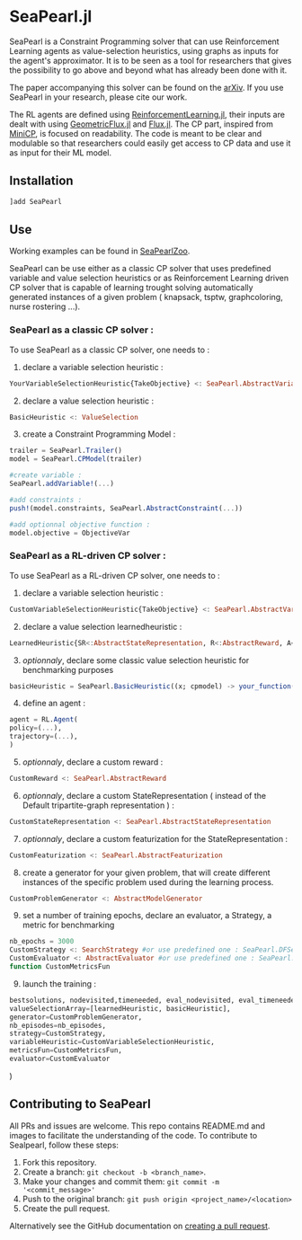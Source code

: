# SeaPearl.jl

SeaPearl is a Constraint Programming solver that can use Reinforcement Learning agents as value-selection heuristics, using graphs as inputs for the agent's approximator. It is to be seen as a tool for researchers that gives the possibility to go above and beyond what has already been done with it.

The paper accompanying this solver can be found on the [arXiv](https://arxiv.org/abs/2102.09193v1). If you use SeaPearl in your research, please cite our work.

The RL agents are defined using [ReinforcementLearning.jl](https://github.com/JuliaReinforcementLearning/ReinforcementLearning.jl), their inputs are dealt with using [GeometricFlux.jl](https://github.com/FluxML/GeometricFlux.jl) and [Flux.jl](https://github.com/FluxML/Flux.jl). The CP part, inspired from [MiniCP](http://www.minicp.org/), is focused on readability. The code is meant to be clear and modulable so that researchers could easily get access to CP data and use it as input for their ML model.

## Installation

```julia
]add SeaPearl
```

## Use

Working examples can be found in [SeaPearlZoo](https://github.com/corail-research/SeaPearlZoo).

SeaPearl can be use either as a classic CP solver that uses predefined variable and value selection heuristics or as Reinforcement Learning driven CP solver that is capable of learning trought solving automatically generated instances of a given problem ( knapsack, tsptw, graphcoloring, nurse rostering ...). 

### SeaPearl as a classic CP solver : 
To use SeaPearl as a classic CP solver, one needs to  : 
1. declare a variable selection heuristic : 
```julia
YourVariableSelectionHeuristic{TakeObjective} <: SeaPearl.AbstractVariableSelection{TakeObjective}
```
2. declare a value selection heuristic : 
```julia
BasicHeuristic <: ValueSelection
```
3. create a Constraint Programming Model : 
```julia
trailer = SeaPearl.Trailer()
model = SeaPearl.CPModel(trailer)

#create variable : 
SeaPearl.addVariable!(...)

#add constraints : 
push!(model.constraints, SeaPearl.AbstractConstraint(...))

#add optionnal objective function : 
model.objective = ObjectiveVar

```
### SeaPearl as a RL-driven CP solver : 
To use SeaPearl as a RL-driven CP solver, one needs to  : 
1. declare a variable selection heuristic : 
```julia
CustomVariableSelectionHeuristic{TakeObjective} <: SeaPearl.AbstractVariableSelection{TakeObjective}
```
2. declare a value selection learnedheuristic : 
```julia
LearnedHeuristic{SR<:AbstractStateRepresentation, R<:AbstractReward, A<:ActionOutput} <: ValueSelection
```
3. *optionnaly*, declare some classic value selection heuristic for benchmarking purposes
```julia
basicHeuristic = SeaPearl.BasicHeuristic((x; cpmodel) -> your_function(...))
```
4. define an agent : 
```julia
agent = RL.Agent(
policy=(...),
trajectory=(...),
)
```
5.  *optionnaly*, declare a custom reward : 
```julia
CustomReward <: SeaPearl.AbstractReward 
```
6.  *optionnaly*, declare a custom StateRepresentation ( instead of the Default tripartite-graph representation ) : 
```julia
CustomStateRepresentation <: SeaPearl.AbstractStateRepresentation
```
7.  *optionnaly*, declare a custom featurization for the StateRepresentation : 
```julia
CustomFeaturization <: SeaPearl.AbstractFeaturization
```
8.  create a generator for your given problem, that will create different instances of the specific problem used during the learning process. 
```julia
CustomProblemGenerator <: AbstractModelGenerator
```
9.  set a number of training epochs, declare an evaluator, a Strategy, a metric for benchmarking
```julia
nb_epochs = 3000
CustomStrategy <: SearchStrategy #or use predefined one : SeaPearl.DFSearch
CustomEvaluator <: AbstractEvaluator #or use predefined one : SeaPearl.SameInstancesEvaluator(...)
function CustomMetricsFun
```
9. launch the training :  
```julia
bestsolutions, nodevisited,timeneeded, eval_nodevisited, eval_timeneeded = SeaPearl.train!(
valueSelectionArray=[learnedHeuristic, basicHeuristic], 
generator=CustomProblemGenerator,
nb_episodes=nb_episodes,
strategy=CustomStrategy,
variableHeuristic=CustomVariableSelectionHeuristic,
metricsFun=CustomMetricsFun,
evaluator=CustomEvaluator
```
)


## Contributing to SeaPearl

All PRs and issues are welcome.
This repo contains README.md and images to facilitate the understanding of the code. 
To contribute to Sealpearl, follow these steps:

1. Fork this repository.
2. Create a branch: `git checkout -b <branch_name>`.
3. Make your changes and commit them: `git commit -m '<commit_message>'`
4. Push to the original branch: `git push origin <project_name>/<location>`
5. Create the pull request.

Alternatively see the GitHub documentation on [creating a pull request](https://help.github.com/en/github/collaborating-with-issues-and-pull-requests/creating-a-pull-request).

